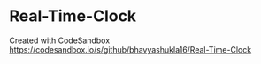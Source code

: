 # Real-Time-Clock
Created with CodeSandbox
https://codesandbox.io/s/github/bhavyashukla16/Real-Time-Clock
